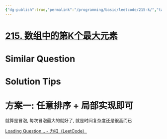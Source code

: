 ```yaml
---
{"dg-publish":true,"permalink":"/programming/basic/leetcode/215-k/","tags":["leetcode/top-k"]}
---
```



# [215. 数组中的第K个最大元素](https://leetcode.cn/problems/kth-largest-element-in-an-array/)

# Similar Question

# Solution Tips

# 方案一: 任意排序 + 局部实现即可

就算是冒泡, 每次冒泡最大的就好了, 就是时间复杂度还是很高而已

[Loading Question... - 力扣（LeetCode）](https://leetcode.cn/problems/kth-largest-element-in-an-array/solution/xie-gei-qian-duan-tong-xue-de-ti-jie-yi-kt5p2/)
